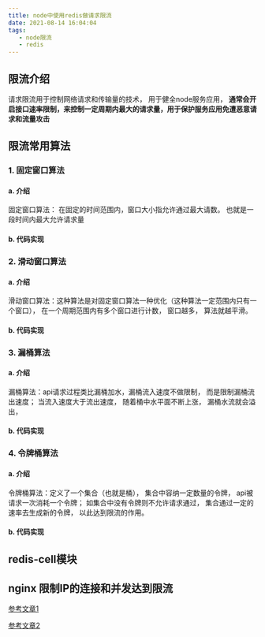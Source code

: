 ```yaml
---
title: node中使用redis做请求限流
date: 2021-08-14 16:04:04
tags:
   - node限流
   - redis
---
```


## 限流介绍
请求限流用于控制网络请求和传输量的技术， 用于健全node服务应用， **通常会开启接口速率限制，来控制一定周期内最大的请求量，用于保护服务应用免遭恶意请求和流量攻击**

## 限流常用算法 
### 1. 固定窗口算法
#### a. 介绍
 固定窗口算法： 在固定的时间范围内，窗口大小指允许通过最大请数。 也就是一段时间内最大允许请求量

#### b. 代码实现
  
  

### 2. 滑动窗口算法
#### a. 介绍
滑动窗口算法：这种算法是对固定窗口算法一种优化（这种算法一定范围内只有一个窗口）， 在一个周期范围内有多个窗口进行计数， 窗口越多， 算法就越平滑。

#### b. 代码实现



### 3. 漏桶算法
#### a. 介绍
漏桶算法：api请求过程类比漏桶加水，漏桶流入速度不做限制， 而是限制漏桶流出速度； 当流入速度大于流出速度， 随着桶中水平面不断上涨， 漏桶水流就会溢出，


#### b. 代码实现


### 4. 令牌桶算法
#### a. 介绍
令牌桶算法：定义了一个集合（也就是桶）， 集合中容纳一定数量的令牌， api被请求一次消耗一个令牌； 如集合中没有令牌则不允许请求通过， 集合通过一定的速率去生成新的令牌， 以此达到限流的作用。


#### b. 代码实现

## redis-cell模块

## nginx 限制IP的连接和并发达到限流 


[参考文章1](https://vv13.cn/Algorithm/20200902_%E6%89%8B%E6%8A%8A%E6%89%8B%E6%95%99%E4%BD%A0%E5%9C%A8Node.js%E4%B8%AD%E4%BD%BF%E7%94%A8Redis%E5%81%9A%E8%AF%B7%E6%B1%82%E9%99%90%E6%B5%81/)

[参考文章2](http://www.html.cn/qa/node-js/10803.html)